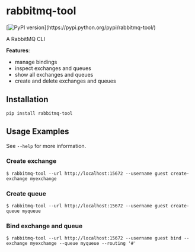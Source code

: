 # rabbitmq-tool
[![PyPI version](https://img.shields.io/pypi/v/rabbitmq-tool.svg?)](https://pypi.python.org/pypi/rabbitmq-tool/)

A RabbitMQ CLI

**Features**:
- manage bindings
- inspect exchanges and queues
- show all exchanges and queues
- create and delete exchanges and queues


## Installation
```
pip install rabbitmq-tool
```

## Usage Examples
See `--help` for more information.

### Create exchange
```
$ rabbitmq-tool --url http://localhost:15672 --username guest create-exchange myexchange

```

### Create queue
```
$ rabbitmq-tool --url http://localhost:15672 --username guest create-queue myqueue
```

### Bind exchange and queue
```
$ rabbitmq-tool --url http://localhost:15672 --username guest bind --exchange myexchange --queue myqueue --routing '#'
```
